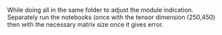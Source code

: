 


While doing all in the same folder to adjust the module indication.
Separately run the notebooks (once with the tensor dimension (250,450) then with the necessary matrix size once it gives error.
